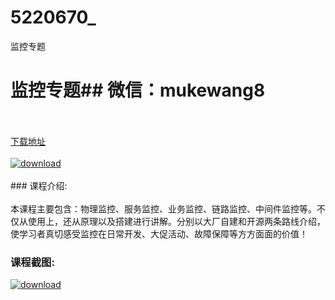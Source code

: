 # 5220670_
监控专题
# 监控专题## 微信：mukewang8
<br/></br>[下载地址](http://www.36tz.cn/article/5220670 "下载地址")
<br/></br>[![download](http://36tz.cn/muke_img/2021_08_1-17-300x218.png "下载地址")](http://www.36tz.cn/article/5220670 "下载地址")
<br/></br>### 课程介绍:<br/></br>本课程主要包含：物理监控、服务监控、业务监控、链路监控、中间件监控等。不仅从使用上，还从原理以及搭建进行讲解。分别以大厂自建和开源两条路线介绍，使学习者真切感受监控在日常开发、大促活动、故障保障等方方面面的价值！

### 课程截图:
[![download](http://36tz.cn/muke_img/2021_08_2-17.png "下载地址")](http://www.36tz.cn/article/5220670 "下载地址")
